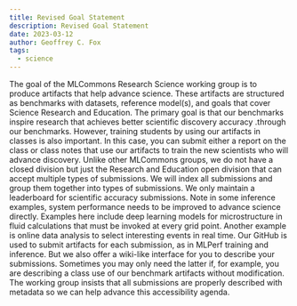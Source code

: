 ```yaml
---
title: Revised Goal Statement
description: Revised Goal Statement
date: 2023-03-12
author: Geoffrey C. Fox
tags:
  - science
---
```


The goal of the MLCommons Research Science working group is to produce
artifacts that help advance science. These artifacts are structured as
benchmarks with datasets, reference model(s), and goals that cover
Science Research and Education. The primary goal is that our
benchmarks inspire research that achieves better scientific discovery
accuracy .through our benchmarks. However, training students by using
our artifacts in classes is also important. In this case, you can
submit either a report on the class or class notes that use our
artifacts to train the new scientists who will advance
discovery. Unlike other MLCommons groups, we do not have a closed
division but just the Research and Education open division that can
accept multiple types of submissions. We will index all submissions
and group them together into types of submissions. We only maintain a
leaderboard for scientific accuracy submissions. Note in some
inference examples, system performance needs to be improved to advance
science directly. Examples here include deep learning models for
microstructure in fluid calculations that must be invoked at every
grid point. Another example is online data analysis to select
interesting events in real time. Our GitHub is used to submit
artifacts for each submission, as in MLPerf training and
inference. But we also offer a wiki-like interface for you to describe
your submissions. Sometimes you may only need the latter if, for
example, you are describing a class use of our benchmark artifacts
without modification. The working group insists that all submissions
are properly described with metadata so we can help advance this
accessibility agenda.


